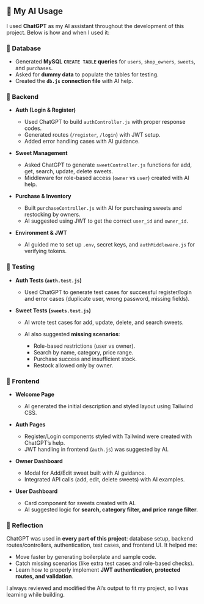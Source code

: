 
## 🤖 My AI Usage

I used **ChatGPT** as my AI assistant throughout the development of this project. Below is how and when I used it:

### 🔹 Database

* Generated **MySQL `CREATE TABLE` queries** for `users`, `shop_owners`, `sweets`, and `purchases`.
* Asked for **dummy data** to populate the tables for testing.
* Created the **`db.js` connection file** with AI help.

### 🔹 Backend

* **Auth (Login & Register)**

  * Used ChatGPT to build `authController.js` with proper response codes.
  * Generated routes (`/register`, `/login`) with JWT setup.
  * Added error handling cases with AI guidance.

* **Sweet Management**

  * Asked ChatGPT to generate `sweetController.js` functions for add, get, search, update, delete sweets.
  * Middleware for role-based access (`owner` vs `user`) created with AI help.

* **Purchase & Inventory**

  * Built `purchaseController.js` with AI for purchasing sweets and restocking by owners.
  * AI suggested using JWT to get the correct `user_id` and `owner_id`.

* **Environment & JWT**

  * AI guided me to set up `.env`, secret keys, and `authMiddleware.js` for verifying tokens.

### 🔹 Testing

* **Auth Tests (`auth.test.js`)**

  * Used ChatGPT to generate test cases for successful register/login and error cases (duplicate user, wrong password, missing fields).

* **Sweet Tests (`sweets.test.js`)**

  * AI wrote test cases for add, update, delete, and search sweets.
  * AI also suggested **missing scenarios**:

    * Role-based restrictions (user vs owner).
    * Search by name, category, price range.
    * Purchase success and insufficient stock.
    * Restock allowed only by owner.

### 🔹 Frontend

* **Welcome Page**

  * AI generated the initial description and styled layout using Tailwind CSS.

* **Auth Pages**

  * Register/Login components styled with Tailwind were created with ChatGPT’s help.
  * JWT handling in frontend (`auth.js`) was suggested by AI.

* **Owner Dashboard**

  * Modal for Add/Edit sweet built with AI guidance.
  * Integrated API calls (add, edit, delete sweets) with AI examples.

* **User Dashboard**

  * Card component for sweets created with AI.
  * AI suggested logic for **search, category filter, and price range filter**.

### 🔹 Reflection

ChatGPT was used in **every part of this project**: database setup, backend routes/controllers, authentication, test cases, and frontend UI.
It helped me:

* Move faster by generating boilerplate and sample code.
* Catch missing scenarios (like extra test cases and role-based checks).
* Learn how to properly implement **JWT authentication, protected routes, and validation**.

I always reviewed and modified the AI’s output to fit my project, so I was learning while building.

